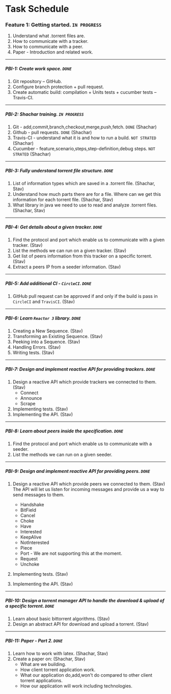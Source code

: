 # Task Schedule
### Feature 1: Getting started. `IN PROGRESS`

1. Understand what .torrent files are.
2. How to communicate with a tracker.
3. How to communicate with a peer. 
4. Paper - Introduction and related work.
-----

##### PBI-1: Create work space. `DONE`

1. Git repository – GitHub.
2. Configure branch protection + pull request.
3. Create automatic build: compilation + Units tests + cucumber tests – Travis-CI.

-----

##### PBI-2: Shachar training. `IN PROGRESS`

1. Git - add,commit,branch,checkout,merge,push,fetch. `DONE` (Shachar)
2. Github - pull requests. `DONE` (Shachar)
3. Travis-CI - understand what it is and how to run a build. `NOT STRATED` (Shachar)
4. Cucumber - feature,scenario,steps,step-definition,debug steps. `NOT STRATED` (Shachar)

-----

##### PBI-3: Fully understand torrent file structure. `DONE`

1. List of information types which are saved in a .torrent file. (Shachar, Stav)
2. Understand how much parts there are for a file. Where can we get this information for each torrent file. (Shachar, Stav)
3. What library in java we need to use to read and analyze .torrent files. (Shachar, Stav)

-----

##### PBI-4: Get details about a given tracker. `DONE` 

1. Find the protocol and port which enable us to communicate with a given tracker. (Stav)
2. List the methods we can run on a given tracker. (Stav)
3. Get list of peers information from this tracker on a specific torrent. (Stav)
4. Extract a peers IP from a seeder information. (Stav)

-----

##### PBI-5: Add additional CI - `CircleCI`. `DONE` 

1. GitHub pull request can be approved if and only if the build is pass in `CircleCI` and `TravisCI`. (Stav)

-----

##### PBI-6: Learn `Reactor 3` library. `DONE` 

1. Creating a New Sequence. (Stav)
2. Transforming an Existing Sequence. (Stav)
3. Peeking into a Sequence. (Stav)
4. Handling Errors. (Stav)
5. Writing tests. (Stav)

-----

##### PBI-7: Design and implement reactive API for providing trackers. `DONE` 

1. Design a reactive API which provide trackers we connected to them. (Stav)
    * Connect
    * Announce
    * Scrape
2. Implementing tests. (Stav)
3. Implementing the API. (Stav)

------
##### PBI-8: Learn about peers inside the specification. `DONE` 

1. Find the protocol and port which enable us to communicate with a seeder.
2. List the methods we can run on a given seeder.

-----
##### PBI-9: Design and implement reactive API for providing peers. `DONE` 

1. Design a reactive API which provide peers we connected to them. (Stav)
The API will let us listen for incoming messages and provide us a way to send messages to them.
    * Handshake
    * BitField
    * Cancel
    * Choke
    * Have
    * Interested
    * KeepAlive
    * NotInterested
    * Piece
    * Port - We are not supporting this at the moment.
    * Request
    * Unchoke
    
2. Implementing tests. (Stav)
3. Implementing the API. (Stav)

-----

##### PBI-10: Design a torrent manager API to handle the download & upload of a specific torrent. `DONE`

1. Learn about basic bittorrent algorithms. (Stav)
2. Design an abstract API for download and upload a torrent. (Stav)

-----

##### PBI-11: Paper - Part 2. `DONE`

1. Learn how to work with latex. (Shachar, Stav)
2. Create a paper on:  (Shachar, Stav)
    * What are we building.
    * How client torrent application work.
    * What our application do,add,won't do compared to other client torrent applications.
    * How our application will work including technologies.
